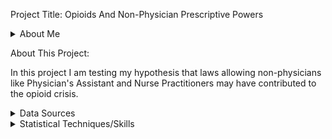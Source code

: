 
Project Title: Opioids And Non-Physician Prescriptive Powers

<details>
<summary>About Me</summary>
I am Arsh Singh, my PhD is in Applied Microeconomonics, and I am interested in applied data science. 
</details>

About This Project:

In this project I am testing my hypothesis that laws allowing non-physicians like Physician's Assistant and Nurse Practitioners may have contributed to the opioid crisis. 

<details>
<summary>Data Sources</summary>
I am using ARCOS dataset cleaned and made avaliable by WaPo. The dataset spans 2006-2012 and follows every pill prescribed. 
</details>

<details>
<summary>Statistical Techniques/Skills</summary>
I am going to infer regression discontinuity (RD) using panel regressions.
I show visuals that confirm RD.
</details>
